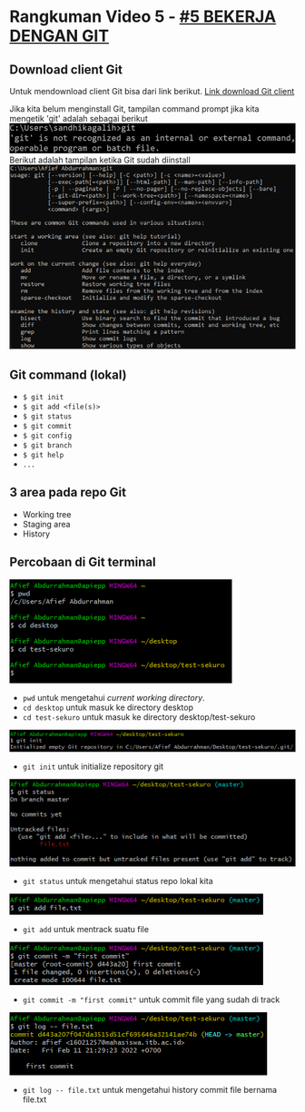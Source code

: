 # **Rangkuman Video 5 - [#5 BEKERJA DENGAN GIT](https://www.youtube.com/watch?v=e-6OkXRqWaE&list=PLFIM0718LjIVknj6sgsSceMqlq242-jNf&index=5&ab_channel=WebProgrammingUNPAS)**

## **Download client Git**

Untuk mendownload client Git bisa dari link berikut. [Link download Git client](htpps://git-scm.com)

Jika kita belum menginstall Git, tampilan command prompt jika kita mengetik 'git' adalah sebagai berikut ![Belum install Git](/images/git_belum_install.png "Belum install Git")
Berikut adalah tampilan ketika Git sudah diinstall ![Sudah install Git](/images/git_sudah_install.png "Sudah install Git")

## **Git command (lokal)**

- `$ git init`
- `$ git add <file(s)>`
- `$ git status`
- `$ git commit`
- `$ git config`
- `$ git branch`
- `$ git help`
- `...`

## **3 area pada repo Git**

- Working tree
- Staging area
- History

## Percobaan di Git terminal

![Percobaan 1](/images/git_terminal_1.png)

- `pwd` untuk mengetahui *current working directory*.
- `cd desktop` untuk masuk ke directory desktop
- `cd test-sekuro` untuk masuk ke directory desktop/test-sekuro

![Percobaan 2](/images/git_terminal_2.png)

- `git init` untuk initialize repository git

![Percobaan 3](/images/git_terminal_3.png)

- `git status` untuk mengetahui status repo lokal kita

![Percobaan 4](/images/git_terminal_4.png)

- `git add` untuk mentrack suatu file

![Percobaan 5](/images/git_terminal_5.png)

- `git commit -m "first commit"` untuk commit file yang sudah di track

![Percobaan 6](/images/git_terminal_6.png)

- `git log -- file.txt` untuk mengetahui history commit file bernama file.txt
